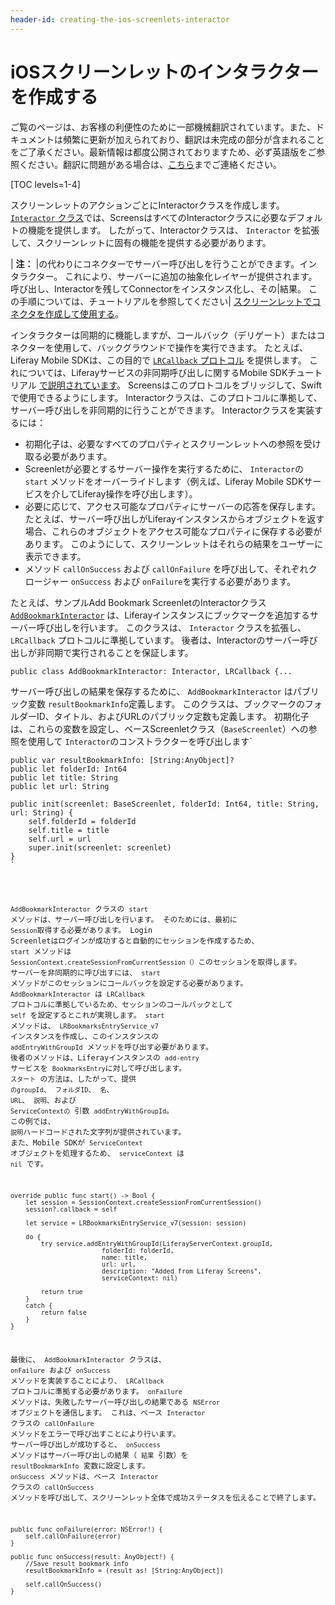 ```yaml
---
header-id: creating-the-ios-screenlets-interactor
---
```


# iOSスクリーンレットのインタラクターを作成する

<p class="alert alert-info"><span class="wysiwyg-color-blue120">ご覧のページは、お客様の利便性のために一部機械翻訳されています。また、ドキュメントは頻繁に更新が加えられており、翻訳は未完成の部分が含まれることをご了承ください。最新情報は都度公開されておりますため、必ず英語版をご参照ください。翻訳に問題がある場合は、<a href="mailto:support-content-jp@liferay.com">こちら</a>までご連絡ください。</span></p>

[TOC levels=1-4]

スクリーンレットのアクションごとにInteractorクラスを作成します。 [`Interactor` クラス](https://github.com/liferay/liferay-screens/blob/master/ios/Framework/Core/Base/Interactor.swift)では、ScreensはすべてのInteractorクラスに必要なデフォルトの機能を提供します。 したがって、Interactorクラスは、 `Interactor` を拡張して、スクリーンレットに固有の機能を提供する必要があります。

| **注：** |の代わりにコネクターでサーバー呼び出しを行うことができます。インタラクター。 これにより、サーバーに追加の抽象化レイヤーが提供されます。呼び出し、Interactorを残してConnectorをインスタンス化し、その|結果。 この手順については、チュートリアルを参照してください| [スクリーンレットでコネクタを作成して使用する](/docs/7-1/tutorials/-/knowledge_base/t/create-and-use-a-connector-with-your-screenlet)。

インタラクターは同期的に機能しますが、コールバック（デリゲート）またはコネクターを使用して、バックグラウンドで操作を実行できます。 たとえば、Liferay Mobile SDKは、この目的で [`LRCallback` プロトコル](https://github.com/liferay/liferay-mobile-sdk/blob/master/ios/Source/Core/LRCallback.h) を提供します。 これについては、Liferayサービスの非同期呼び出しに関するMobile SDKチュートリアル [で説明されています](/docs/7-1/tutorials/-/knowledge_base/t/invoking-services-asynchronously-from-your-ios-app)。 Screensはこのプロトコルをブリッジして、Swiftで使用できるようにします。 Interactorクラスは、このプロトコルに準拠して、サーバー呼び出しを非同期的に行うことができます。 Interactorクラスを実装するには：

  - 初期化子は、必要なすべてのプロパティとスクリーンレットへの参照を受け取る必要があります。
  - Screenletが必要とするサーバー操作を実行するために、 `Interactor`の `start` メソッドをオーバーライドします（例えば、Liferay Mobile SDKサービスを介してLiferay操作を呼び出します）。
  - 必要に応じて、アクセス可能なプロパティにサーバーの応答を保存します。 たとえば、サーバー呼び出しがLiferayインスタンスからオブジェクトを返す場合、これらのオブジェクトをアクセス可能なプロパティに保存する必要があります。 このようにして、スクリーンレットはそれらの結果をユーザーに表示できます。
  - メソッド `callOnSuccess` および `callOnFailure` を呼び出して、それぞれクロージャー `onSuccess` および `onFailure`を実行する必要があります。

たとえば、サンプルAdd Bookmark ScreenletのInteractorクラス [`AddBookmarkInteractor`](https://github.com/liferay/liferay-screens/tree/master/ios/Samples/Bookmark/AddBookmarkScreenlet/Basic/Interactor/AddBookmarkInteractor.swift) は、Liferayインスタンスにブックマークを追加するサーバー呼び出しを行います。 このクラスは、 `Interactor` クラスを拡張し、 `LRCallback` プロトコルに準拠しています。 後者は、Interactorのサーバー呼び出しが非同期で実行されることを保証します。

    public class AddBookmarkInteractor: Interactor, LRCallback {...

サーバー呼び出しの結果を保存するために、 `AddBookmarkInteractor` はパブリック変数 `resultBookmarkInfo`定義します。 このクラスは、ブックマークのフォルダーID、タイトル、およびURLのパブリック定数も定義します。 初期化子は、これらの変数を設定し、ベースScreenletクラス（`BaseScreenlet`）への参照を使用して `Interactor`のコンストラクターを呼び出します`</p>

<pre><code>public var resultBookmarkInfo: [String:AnyObject]?
public let folderId: Int64
public let title: String
public let url: String

public init(screenlet: BaseScreenlet, folderId: Int64, title: String, url: String) {
    self.folderId = folderId
    self.title = title
    self.url = url
    super.init(screenlet: screenlet)
}
`</pre>

`AddBookmarkInteractor` クラスの `start` メソッドは、サーバー呼び出しを行います。 そのためには、最初に `Session`取得する必要があります。 Login Screenletはログインが成功すると自動的にセッションを作成するため、 `start` メソッドは `SessionContext.createSessionFromCurrentSession（）`このセッションを取得します。 サーバーを非同期的に呼び出すには、 `start` メソッドがこのセッションにコールバックを設定する必要があります。 `AddBookmarkInteractor` は `LRCallback` プロトコルに準拠しているため、セッションのコールバックとして `self` を設定するとこれが実現します。 `start` メソッドは、 `LRBookmarksEntryService_v7` インスタンスを作成し、このインスタンスの `addEntryWithGroupId` メソッドを呼び出す必要があります。 後者のメソッドは、Liferayインスタンスの `add-entry` サービスを `BookmarksEntry`に対して呼び出します。 `スタート` の方法は、したがって、提供 `のgroupId`、 `フォルダID`、 `名`、 `URL`、 `説明`、および `ServiceContextの` 引数 `addEntryWithGroupId`。 この例では、 `説明`ハードコードされた文字列が提供されています。 また、Mobile SDKが `ServiceContext` オブジェクトを処理するため、 `serviceContext` は `nil` です。

    override public func start() -> Bool {
        let session = SessionContext.createSessionFromCurrentSession()
        session?.callback = self
    
        let service = LRBookmarksEntryService_v7(session: session)
    
        do {
            try service.addEntryWithGroupId(LiferayServerContext.groupId,
                            folderId: folderId,
                            name: title,
                            url: url,
                            description: "Added from Liferay Screens",
                            serviceContext: nil)
    
            return true
        }
        catch {
            return false
        }
    }

最後に、 `AddBookmarkInteractor` クラスは、 `onFailure` および `onSuccess` メソッドを実装することにより、 `LRCallback` プロトコルに準拠する必要があります。 `onFailure` メソッドは、失敗したサーバー呼び出しの結果である `NSError` オブジェクトを通信します。 これは、ベース `Interactor` クラスの `callOnFailure` メソッドをエラーで呼び出すことにより行います。 サーバー呼び出しが成功すると、 `onSuccess` メソッドはサーバー呼び出しの結果（ `結果` 引数）を `resultBookmarkInfo` 変数に設定します。 `onSuccess` メソッドは、ベース `Interactor` クラスの `callOnSuccess` メソッドを呼び出して、スクリーンレット全体で成功ステータスを伝えることで終了します。

    public func onFailure(error: NSError!) {
        self.callOnFailure(error)
    }
    
    public func onSuccess(result: AnyObject!) {
        //Save result bookmark info
        resultBookmarkInfo = (result as! [String:AnyObject])
    
        self.callOnSuccess()
    }
